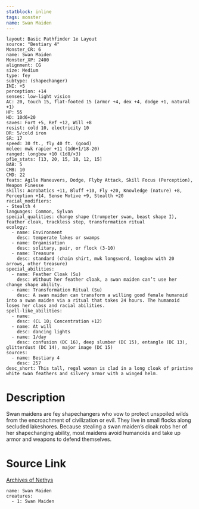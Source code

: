 ```yaml
---
statblock: inline
tags: monster
name: Swan Maiden
---
```

```statblock
layout: Basic Pathfinder 1e Layout
source: "Bestiary 4"
Monster_CR: 6
name: Swan Maiden
Monster_XP: 2400
alignment: CG
size: Medium
type: fey
subtype: (shapechanger)
INI: +5
perception: +14
senses: low-light vision
AC: 20, touch 15, flat-footed 15 (armor +4, dex +4, dodge +1, natural +1)
HP: 55
HD: 10d6+20
saves: Fort +5, Ref +12, Will +8
resist: cold 10, electricity 10
DR: 5/cold iron
SR: 17
speed: 30 ft., fly 40 ft. (good)
melee: mwk rapier +11 (1d6+1/18-20)
ranged: longbow +10 (1d8/×3)
pf1e_stats: [13, 20, 15, 10, 12, 15]
BAB: 5
CMB: 10
CMD: 22
feats: Agile Maneuvers, Dodge, Flyby Attack, Skill Focus (Perception), Weapon Finesse
skills: Acrobatics +11, Bluff +10, Fly +20, Knowledge (nature) +8, Perception +14, Sense Motive +9, Stealth +20
racial_modifiers:
- Stealth 4
languages: Common, Sylvan
special_qualities: change shape (trumpeter swan, beast shape I), feather cloak, trackless step, transformation ritual
ecology:
  - name: Environment
    desc: temperate lakes or swamps
  - name: Organisation
    desc: solitary, pair, or flock (3-10)
  - name: Treasure
    desc: standard (chain shirt, mwk longsword, longbow with 20 arrows, other treasure)
special_abilities:
  - name: Feather Cloak (Su)
    desc: Without her feather cloak, a swan maiden can’t use her change shape ability.
  - name: Transformation Ritual (Su)
    desc: A swan maiden can transform a willing good female humanoid into a swan maiden via a ritual that takes 24 hours. The humanoid loses her class and racial abilities.
spell-like_abilities:
  - name:
    desc: (CL 10; Concentration +12)
  - name: At will
    desc: dancing lights
  - name: 1/day
    desc: confusion (DC 16), deep slumber (DC 15), entangle (DC 13), glitterdust (DC 14), major image (DC 15)
sources:
  - name: Bestiary 4
    desc: 257
desc_short: This tall, regal woman is clad in a long cloak of pristine white swan feathers and silvery armor with a winged helm.
```
# Description
Swan maidens are fey shapechangers who vow to protect unspoiled wilds from the encroachment of civilization or evil. They live in small flocks along secluded lakeshores. Because stealing a swan maiden’s cloak robs her of her shapechanging ability, most maidens avoid humanoids and take up armor and weapons to defend themselves.
# Source Link
[Archives of Nethys](https://aonprd.com/MonsterDisplay.aspx?ItemName=Swan%20Maiden)
```encounter-table
name: Swan Maiden
creatures:
  - 1: Swan Maiden
```
